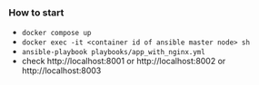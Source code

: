 ### How to start

- `docker compose up`
- `docker exec -it <container id of ansible master node> sh`
- `ansible-playbook playbooks/app_with_nginx.yml`
- check http://localhost:8001 or http://localhost:8002 or http://localhost:8003